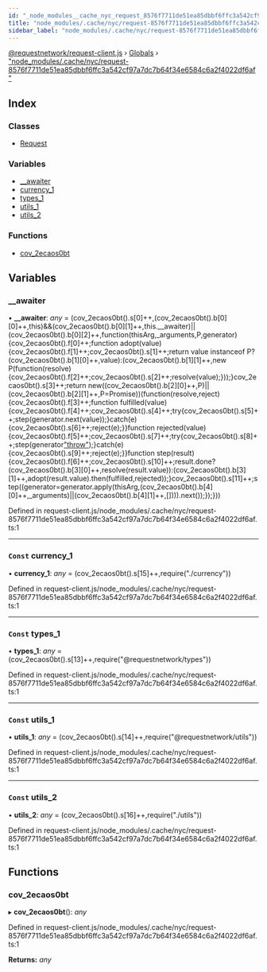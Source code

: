 ```yaml
---
id: "_node_modules__cache_nyc_request_8576f7711de51ea85dbbf6ffc3a542cf97a7dc7b64f34e6584c6a2f4022df6af_"
title: "node_modules/.cache/nyc/request-8576f7711de51ea85dbbf6ffc3a542cf97a7dc7b64f34e6584c6a2f4022df6af"
sidebar_label: "node_modules/.cache/nyc/request-8576f7711de51ea85dbbf6ffc3a542cf97a7dc7b64f34e6584c6a2f4022df6af"
---
```


[@requestnetwork/request-client.js](../index.md) › [Globals](../globals.md) › ["node_modules/.cache/nyc/request-8576f7711de51ea85dbbf6ffc3a542cf97a7dc7b64f34e6584c6a2f4022df6af"](_node_modules__cache_nyc_request_8576f7711de51ea85dbbf6ffc3a542cf97a7dc7b64f34e6584c6a2f4022df6af_.md)

## Index

### Classes

* [Request](../classes/_node_modules__cache_nyc_request_8576f7711de51ea85dbbf6ffc3a542cf97a7dc7b64f34e6584c6a2f4022df6af_.request.md)

### Variables

* [__awaiter](_node_modules__cache_nyc_request_8576f7711de51ea85dbbf6ffc3a542cf97a7dc7b64f34e6584c6a2f4022df6af_.md#__awaiter)
* [currency_1](_node_modules__cache_nyc_request_8576f7711de51ea85dbbf6ffc3a542cf97a7dc7b64f34e6584c6a2f4022df6af_.md#const-currency_1)
* [types_1](_node_modules__cache_nyc_request_8576f7711de51ea85dbbf6ffc3a542cf97a7dc7b64f34e6584c6a2f4022df6af_.md#const-types_1)
* [utils_1](_node_modules__cache_nyc_request_8576f7711de51ea85dbbf6ffc3a542cf97a7dc7b64f34e6584c6a2f4022df6af_.md#const-utils_1)
* [utils_2](_node_modules__cache_nyc_request_8576f7711de51ea85dbbf6ffc3a542cf97a7dc7b64f34e6584c6a2f4022df6af_.md#const-utils_2)

### Functions

* [cov_2ecaos0bt](_node_modules__cache_nyc_request_8576f7711de51ea85dbbf6ffc3a542cf97a7dc7b64f34e6584c6a2f4022df6af_.md#cov_2ecaos0bt)

## Variables

###  __awaiter

• **__awaiter**: *any* = (cov_2ecaos0bt().s[0]++,(cov_2ecaos0bt().b[0][0]++,this)&&(cov_2ecaos0bt().b[0][1]++,this.__awaiter)||(cov_2ecaos0bt().b[0][2]++,function(thisArg,_arguments,P,generator){cov_2ecaos0bt().f[0]++;function adopt(value){cov_2ecaos0bt().f[1]++;cov_2ecaos0bt().s[1]++;return value instanceof P?(cov_2ecaos0bt().b[1][0]++,value):(cov_2ecaos0bt().b[1][1]++,new P(function(resolve){cov_2ecaos0bt().f[2]++;cov_2ecaos0bt().s[2]++;resolve(value);}));}cov_2ecaos0bt().s[3]++;return new((cov_2ecaos0bt().b[2][0]++,P)||(cov_2ecaos0bt().b[2][1]++,P=Promise))(function(resolve,reject){cov_2ecaos0bt().f[3]++;function fulfilled(value){cov_2ecaos0bt().f[4]++;cov_2ecaos0bt().s[4]++;try{cov_2ecaos0bt().s[5]++;step(generator.next(value));}catch(e){cov_2ecaos0bt().s[6]++;reject(e);}}function rejected(value){cov_2ecaos0bt().f[5]++;cov_2ecaos0bt().s[7]++;try{cov_2ecaos0bt().s[8]++;step(generator["throw"](value));}catch(e){cov_2ecaos0bt().s[9]++;reject(e);}}function step(result){cov_2ecaos0bt().f[6]++;cov_2ecaos0bt().s[10]++;result.done?(cov_2ecaos0bt().b[3][0]++,resolve(result.value)):(cov_2ecaos0bt().b[3][1]++,adopt(result.value).then(fulfilled,rejected));}cov_2ecaos0bt().s[11]++;step((generator=generator.apply(thisArg,(cov_2ecaos0bt().b[4][0]++,_arguments)||(cov_2ecaos0bt().b[4][1]++,[]))).next());});}))

Defined in request-client.js/node_modules/.cache/nyc/request-8576f7711de51ea85dbbf6ffc3a542cf97a7dc7b64f34e6584c6a2f4022df6af.ts:1

___

### `Const` currency_1

• **currency_1**: *any* = (cov_2ecaos0bt().s[15]++,require("./currency"))

Defined in request-client.js/node_modules/.cache/nyc/request-8576f7711de51ea85dbbf6ffc3a542cf97a7dc7b64f34e6584c6a2f4022df6af.ts:1

___

### `Const` types_1

• **types_1**: *any* = (cov_2ecaos0bt().s[13]++,require("@requestnetwork/types"))

Defined in request-client.js/node_modules/.cache/nyc/request-8576f7711de51ea85dbbf6ffc3a542cf97a7dc7b64f34e6584c6a2f4022df6af.ts:1

___

### `Const` utils_1

• **utils_1**: *any* = (cov_2ecaos0bt().s[14]++,require("@requestnetwork/utils"))

Defined in request-client.js/node_modules/.cache/nyc/request-8576f7711de51ea85dbbf6ffc3a542cf97a7dc7b64f34e6584c6a2f4022df6af.ts:1

___

### `Const` utils_2

• **utils_2**: *any* = (cov_2ecaos0bt().s[16]++,require("./utils"))

Defined in request-client.js/node_modules/.cache/nyc/request-8576f7711de51ea85dbbf6ffc3a542cf97a7dc7b64f34e6584c6a2f4022df6af.ts:1

## Functions

###  cov_2ecaos0bt

▸ **cov_2ecaos0bt**(): *any*

Defined in request-client.js/node_modules/.cache/nyc/request-8576f7711de51ea85dbbf6ffc3a542cf97a7dc7b64f34e6584c6a2f4022df6af.ts:1

**Returns:** *any*
